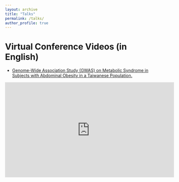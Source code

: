 ```yaml
---
layout: archive
title: "Talks"
permalink: /talks/
author_profile: true
---
```

Virtual Conference Videos (in English) 
===

* [Genome-Wide Association Study (GWAS) on Metabolic Syndrome in Subjects with Abdominal Obesity in a Taiwanese Population.](https://youtu.be/k5Ry3qH8thU)
<iframe width="560" height="315" src=" https://www.youtube.com/embed/k5Ry3qH8thU" frameborder="0" allow="accelerometer; autoplay; encrypted-media; gyroscope; picture-in-picture" allowfullscreen></iframe>
